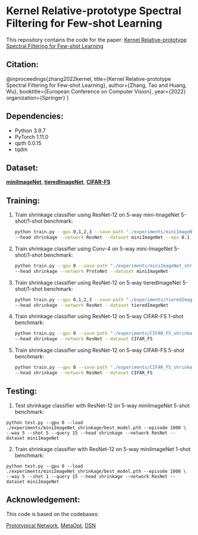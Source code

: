 # Kernel Relative-prototype Spectral Filtering for Few-shot Learning

This repository contains the code for the paper: [Kernel Relative-prototype Spectral Filtering for Few-shot Learning](https://www.ecva.net/papers/eccv_2022/papers_ECCV/papers/136800527.pdf)

## Citation:
@inproceedings{zhang2022kernel,
  title={Kernel Relative-prototype Spectral Filtering for Few-shot Learning},
  author={Zhang, Tao and Huang, Wu},
  booktitle={European Conference on Computer Vision},
  year={2022}
  organization={Springer}
}
 
## Dependencies:
* Python 3.9.7
* PyTorch 1.11.0
* qpth 0.0.15
* tqdm
 
 ## Dataset:
[**miniImageNet**](https://drive.google.com/file/d/1fJAK5WZTjerW7EWHHQAR9pRJVNg1T1Y7), [**tieredImageNet**](https://drive.google.com/file/d/1nVGCTd9ttULRXFezh4xILQ9lUkg0WZCG), [**CIFAR-FS**](https://www.cs.toronto.edu/~kriz/cifar-100-python.tar.gz)

## Training:
1. Train shrinkage classifier using ResNet-12 on 5-way mini-ImageNet 5-shot/1-shot benchmark:
    ```bash
    python train.py --gpu 0,1,2,3 --save-path "./experiments/miniImageNet_shrinkage" --train-shot 15 --train-query 10\
    --head shrinkage --network ResNet --dataset miniImageNet --eps 0.1
    ```
2. Train shrinkage classifier using Conv-4 on 5-way mini-ImageNet 5-shot/1-shot benchmark:
    ```bash
    python train.py --gpu 0 --save-path "./experiments/miniImageNet_shrinkage" --train-shot 15 --train-query 10\
    --head shrinkage --network ProtoNet --dataset miniImageNet
    ```
3. Train shrinkage classifier using ResNet-12 on 5-way tieredImageNet  5-shot/1-shot benchmark:
    ```bash
    python train.py --gpu 0,1,2,3 --save-path "./experiments/tieredImageNet_shrinkage" --train-shot 10 --train-query 15\
    --head shrinkage --network ResNet --dataset tieredImageNet
    ```
4. Train shrinkage classifier using ResNet-12 on 5-way CIFAR-FS 1-shot benchmark:
    ```bash
    python train.py --gpu 0 --save-path "./experiments/CIFAR_FS_shrinkage" --train-shot 2 --train-query 20\
    --head shrinkage --network ResNet --dataset CIFAR_FS
    ```

5. Train shrinkage classifier using ResNet-12 on 5-way CIFAR-FS 5-shot benchmark:
    ```bash
    python train.py --gpu 0 --save-path "./experiments/CIFAR_FS_shrinkage" --train-shot 15 --train-query 10\
    --head shrinkage --network ResNet --dataset CIFAR_FS
    ```
## Testing:
1. Test shrinkage classifier with ResNet-12 on 5-way miniImageNet 5-shot benchmark:
```
python test.py --gpu 0 --load ./experiments/miniImageNet_shrinkage/best_model.pth --episode 1000 \
--way 5 --shot 5 --query 15 --head shrinkage --network ResNet --dataset miniImageNet
```

2. Train shrinkage classifier with ResNet-12 on 5-way miniImageNet 1-shot benchmark:
```
python test.py --gpu 0 --load ./experiments/miniImageNet_shrinkage/best_model.pth --episode 1000 \
--way 5 --shot 1 --query 15 --head shrinkage --network ResNet --dataset miniImageNet
```

## Acknowledgement:
This code is based on the codebases:

[Prototypical Network](https://github.com/jakesnell/prototypical-networks),
[MetaOpt](https://github.com/kjunelee/MetaOptNet),
[DSN](https://github.com/chrysts/dsn_fewshot)
